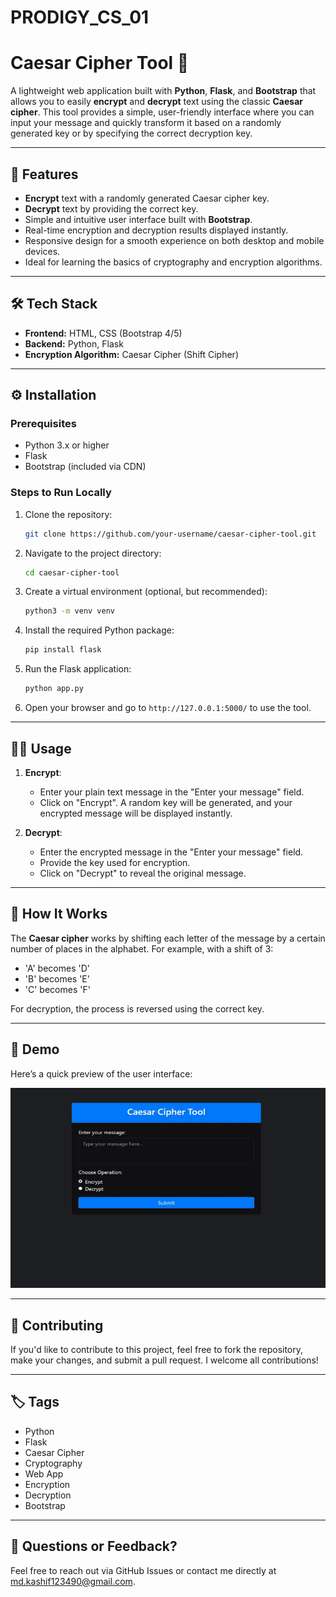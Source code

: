 # PRODIGY_CS_01
# Caesar Cipher Tool 🔐

A lightweight web application built with **Python**, **Flask**, and **Bootstrap** that allows you to easily **encrypt** and **decrypt** text using the classic **Caesar cipher**. This tool provides a simple, user-friendly interface where you can input your message and quickly transform it based on a randomly generated key or by specifying the correct decryption key.

---

## 🚀 Features

- **Encrypt** text with a randomly generated Caesar cipher key.
- **Decrypt** text by providing the correct key.
- Simple and intuitive user interface built with **Bootstrap**.
- Real-time encryption and decryption results displayed instantly.
- Responsive design for a smooth experience on both desktop and mobile devices.
- Ideal for learning the basics of cryptography and encryption algorithms.

---

## 🛠️ Tech Stack

- **Frontend:** HTML, CSS (Bootstrap 4/5)
- **Backend:** Python, Flask
- **Encryption Algorithm:** Caesar Cipher (Shift Cipher)

---

## ⚙️ Installation

### Prerequisites

- Python 3.x or higher
- Flask
- Bootstrap (included via CDN)

### Steps to Run Locally

1. Clone the repository:

    ```bash
    git clone https://github.com/your-username/caesar-cipher-tool.git
    ```

2. Navigate to the project directory:

    ```bash
    cd caesar-cipher-tool
    ```

3. Create a virtual environment (optional, but recommended):

    ```bash
    python3 -m venv venv
    ```

4. Install the required Python package:

    ```bash
    pip install flask
    ```

5. Run the Flask application:

    ```bash
    python app.py
    ```

6. Open your browser and go to `http://127.0.0.1:5000/` to use the tool.

---

## 🧑‍💻 Usage

1. **Encrypt**:
    - Enter your plain text message in the "Enter your message" field.
    - Click on "Encrypt". A random key will be generated, and your encrypted message will be displayed instantly.

2. **Decrypt**:
    - Enter the encrypted message in the "Enter your message" field.
    - Provide the key used for encryption.
    - Click on "Decrypt" to reveal the original message.

---

## 📖 How It Works

The **Caesar cipher** works by shifting each letter of the message by a certain number of places in the alphabet. For example, with a shift of 3:

- 'A' becomes 'D'
- 'B' becomes 'E'
- 'C' becomes 'F'
  
For decryption, the process is reversed using the correct key.

---

## 🎨 Demo

Here’s a quick preview of the user interface:

![Caesar Cipher Tool](caeserciphertool.gif)

---

## 🤝 Contributing

If you'd like to contribute to this project, feel free to fork the repository, make your changes, and submit a pull request. I welcome all contributions!

---

## 🏷️ Tags

- Python
- Flask
- Caesar Cipher
- Cryptography
- Web App
- Encryption
- Decryption
- Bootstrap

---

## 💬 Questions or Feedback?

Feel free to reach out via GitHub Issues or contact me directly at [md.kashif123490@gmail.com](mailto:your-email@example.com).

